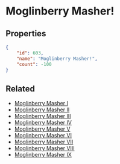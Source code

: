 # Moglinberry Masher!

<no description available>

## Properties

```json
{
    "id": 603,
    "name": "Moglinberry Masher!",
    "count": -100
}
```

## Related

- [Moglinberry Masher I](../items/18349-moglinberry-masher-i.md)
- [Moglinberry Masher II](../items/18350-moglinberry-masher-ii.md)
- [Moglinberry Masher III](../items/18351-moglinberry-masher-iii.md)
- [Moglinberry Masher IV](../items/18352-moglinberry-masher-iv.md)
- [Moglinberry Masher V](../items/18353-moglinberry-masher-v.md)
- [Moglinberry Masher VI](../items/18354-moglinberry-masher-vi.md)
- [Moglinberry Masher VII](../items/18355-moglinberry-masher-vii.md)
- [Moglinberry Masher VIII](../items/18356-moglinberry-masher-viii.md)
- [Moglinberry Masher IX](../items/18357-moglinberry-masher-ix.md)

